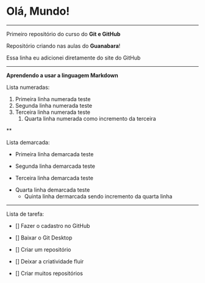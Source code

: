 # Olá, Mundo!
***
Primeiro repositório do curso do **Git e GitHub**

Repositório criando nas aulas do **Guanabara**!

Essa linha eu adicionei diretamente do site do GitHub
***
**Aprendendo a usar a linguagem Markdown**

Lista numeradas:
1. Primeira linha numerada teste
2. Segunda linha numerada teste
3. Terceira linha numerada teste
   1. Quarta linha numerada como incremento da terceira

**

Lista demarcada:
* Primeira linha demarcada teste
- Segunda linha demarcada teste
* Terceira linha demarcada teste
- Quarta linha demarcada teste 
   * Quinta linha dermarcada sendo incremento da quarta linha

***

Lista de tarefa:
- [] Fazer o cadastro no GitHub
* [] Baixar o Git Desktop
- [] Criar um repositório
* [] Deixar a criatividade fluir
- [] Criar muitos repositórios